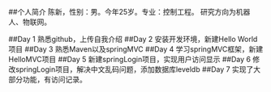 ##个人简介
陈新，性别：男。今年25岁。专业：控制工程。
研究方向为机器人、物联网。

##Day 1
熟悉github，上传自我介绍
##Day 2
安装开发环境，新建Hello World项目
##Day 3
熟悉Maven以及springMVC
##Day 4
学习springMVC框架，新建HelloMVC项目
##Day 5
新建springLogin项目，实现用户访问显示
##Day 6
修改springLogin项目，解决中文乱码问题，添加数据库leveldb
##Day 7
实现了大部分功能，有访问记录。
